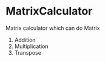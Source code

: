 # MatrixCalculator
Matrix calculator which can do Matrix
1. Addition
2. Multiplication
3. Transpose
